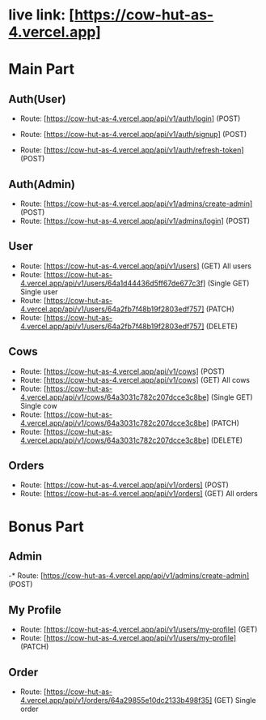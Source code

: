 # live link: [https://cow-hut-as-4.vercel.app]

# Main Part

## Auth(User)

- Route: [https://cow-hut-as-4.vercel.app/api/v1/auth/login] (POST)

- Route: [https://cow-hut-as-4.vercel.app/api/v1/auth/signup] (POST)

- Route: [https://cow-hut-as-4.vercel.app/api/v1/auth/refresh-token] (POST)

## Auth(Admin)

- Route: [https://cow-hut-as-4.vercel.app/api/v1/admins/create-admin] (POST)
- Route: [https://cow-hut-as-4.vercel.app/api/v1/admins/login] (POST)

## User

- Route: [https://cow-hut-as-4.vercel.app/api/v1/users] (GET) All users
- Route: [https://cow-hut-as-4.vercel.app/api/v1/users/64a1d44436d5ff67de677c3f] (Single GET) Single user
- Route: [https://cow-hut-as-4.vercel.app/api/v1/users/64a2fb7f48b19f2803edf757] (PATCH)
- Route: [https://cow-hut-as-4.vercel.app/api/v1/users/64a2fb7f48b19f2803edf757] (DELETE)

## Cows

- Route: [https://cow-hut-as-4.vercel.app/api/v1/cows] (POST)
- Route: [https://cow-hut-as-4.vercel.app/api/v1/cows] (GET) All cows
- Route: [https://cow-hut-as-4.vercel.app/api/v1/cows/64a3031c782c207dcce3c8be] (Single GET) Single cow
- Route: [https://cow-hut-as-4.vercel.app/api/v1/cows/64a3031c782c207dcce3c8be] (PATCH)
- Route: [https://cow-hut-as-4.vercel.app/api/v1/cows/64a3031c782c207dcce3c8be] (DELETE)

## Orders

- Route: [https://cow-hut-as-4.vercel.app/api/v1/orders] (POST)
- Route: [https://cow-hut-as-4.vercel.app/api/v1/orders] (GET) All orders

# Bonus Part

## Admin

-\* Route: [https://cow-hut-as-4.vercel.app/api/v1/admins/create-admin] (POST)

## My Profile

- Route: [https://cow-hut-as-4.vercel.app/api/v1/users/my-profile] (GET)
- Route: [https://cow-hut-as-4.vercel.app/api/v1/users/my-profile] (PATCH)

## Order

- Route: [https://cow-hut-as-4.vercel.app/api/v1/orders/64a29855e10dc2133b498f35] (GET) Single order
